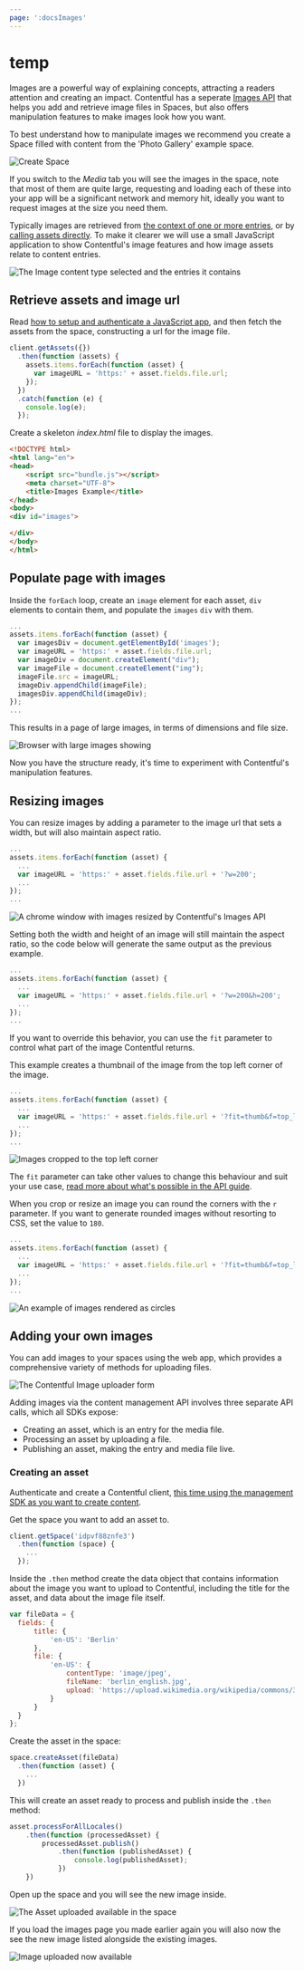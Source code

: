 ```yaml
---
page: ':docsImages'
---
```


# temp

Images are a powerful way of explaining concepts, attracting a readers attention and creating an impact. Contentful has a seperate [Images API](/developers/docs/references/images-api/) that helps you add and retrieve image files in Spaces, but also offers manipulation features to make images look how you want.

To best understand how to manipulate images we recommend you create a Space filled with content from the 'Photo Gallery' example space.

![Create Space](create-image-space.png)

If you switch to the _Media_ tab you will see the images in the space, note that most of them are quite large, requesting and loading each of these into your app will be a significant network and memory hit, ideally you want to request images at the size you need them.

Typically images are retrieved from [the context of one or more entries](/developers/docs/references/content-delivery-api/#/reference/links), or by [calling assets directly](/developers/docs/references/content-delivery-api/#/reference/assets). To make it clearer we will use a small JavaScript application to show Contentful's image features and how image assets relate to content entries.

![The Image content type selected and the entries it contains](image-content-type.png)

## Retrieve assets and image url

Read [how to setup and authenticate a JavaScript app](/developers/docs/javascript/tutorials/using-js-cda-sdk/), and then fetch the assets from the space, constructing a url for the image file.

```javascript
client.getAssets({})
  .then(function (assets) {
    assets.items.forEach(function (asset) {
      var imageURL = 'https:' + asset.fields.file.url;
    });
  })
  .catch(function (e) {
    console.log(e);
  });
```

Create a skeleton _index.html_ file to display the images.

```html
<!DOCTYPE html>
<html lang="en">
<head>
    <script src="bundle.js"></script>
    <meta charset="UTF-8">
    <title>Images Example</title>
</head>
<body>
<div id="images">

</div>
</body>
</html>
```

## Populate page with images

Inside the `forEach` loop, create an `image` element for each asset, `div` elements to contain them, and populate the `images` `div` with them.

```javascript
...
assets.items.forEach(function (asset) {
  var imagesDiv = document.getElementById('images');
  var imageURL = 'https:' + asset.fields.file.url;
  var imageDiv = document.createElement("div");
  var imageFile = document.createElement("img");
  imageFile.src = imageURL;
  imageDiv.appendChild(imageFile);
  imagesDiv.appendChild(imageDiv);
});
...
```

This results in a page of large images, in terms of dimensions and file size.

![Browser with large images showing](original-images.png)

Now you have the structure ready, it's time to experiment with Contentful's manipulation features.

## Resizing images

You can resize images by adding a parameter to the image url that sets a width, but will also maintain aspect ratio.

```javascript
...
assets.items.forEach(function (asset) {
  ...
  var imageURL = 'https:' + asset.fields.file.url + '?w=200';
  ...
});
...
```

![A chrome window with images resized by Contentful's Images API](resized-images.png)

Setting both the width and height of an image will still maintain the aspect ratio, so the code below will generate the same output as the previous example.

```javascript
...
assets.items.forEach(function (asset) {
  ...
  var imageURL = 'https:' + asset.fields.file.url + '?w=200&h=200';
  ...
});
...
```

If you want to override this behavior, you can use the `fit` parameter to control what part of the image Contentful returns.

This example creates a thumbnail of the image from the top left corner of the image.

```javascript
...
assets.items.forEach(function (asset) {
  ...
  var imageURL = 'https:' + asset.fields.file.url + '?fit=thumb&f=top_left&h=200&w=200';
  ...
});
...
```

![Images cropped to the top left corner](top-left-images.png)

The `fit` parameter can take other values to change this behaviour and suit your use case, [read more about what's possible in the API guide](/developers/docs/references/images-api/#/reference/resizing-&-cropping).

When you crop or resize an image you can round the corners with the `r` parameter. If you want to generate rounded images without resorting to CSS, set the value to `180`.

```javascript
...
assets.items.forEach(function (asset) {
  ...
  var imageURL = 'https:' + asset.fields.file.url + '?fit=thumb&f=top_left&h=200&w=200&r=180';
  ...
});
...
```

![An example of images rendered as circles](rounded-images.png)

## Adding your own images

You can add images to your spaces using the web app, which provides a comprehensive variety of methods for uploading files.

![The Contentful Image uploader form](image-uploader.png)

Adding images via the content management API involves three separate API calls, which all SDKs expose:

- Creating an asset, which is an entry for the media file.
- Processing an asset by uploading a file.
- Publishing an asset, making the entry and media file live.

### Creating an asset

Authenticate and create a Contentful client, [this time using the management SDK as you want to create content](https://github.com/contentful/contentful-management.js).

Get the space you want to add an asset to.

```javascript
client.getSpace('idpvf88znfe3')
  .then(function (space) {
    ...
  });
```

Inside the `.then` method create the data object that contains information about the image you want to upload to Contentful, including the title for the asset, and data about the image file itself.

```javascript
var fileData = {
  fields: {
      title: {
          'en-US': 'Berlin'
      },
      file: {
          'en-US': {
              contentType: 'image/jpeg',
              fileName: 'berlin_english.jpg',
              upload: 'https://upload.wikimedia.org/wikipedia/commons/3/3b/Siegessaeule_Aussicht_10-13_img4_Tiergarten.jpg'
          }
      }
  }
};
```

Create the asset in the space:

```javascript
space.createAsset(fileData)
  .then(function (asset) {
    ...
  })
```

This will create an asset ready to process and publish inside the `.then` method:

```javascript
asset.processForAllLocales()
    .then(function (processedAsset) {
        processedAsset.publish()
            .then(function (publishedAsset) {
                console.log(publishedAsset);
            })
    })
```

Open up the space and you will see the new image inside.

![The Asset uploaded available in the space](asset-in-space.png)

If you load the images page you made earlier again you will also now the see the new image listed alongside the existing images.

![Image uploaded now available](new-image.png)
